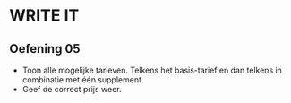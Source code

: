 # WRITE IT
## Oefening 05

* Toon alle mogelijke tarieven. Telkens het basis-tarief en dan telkens in combinatie met één supplement.
* Geef de correct prijs weer.
